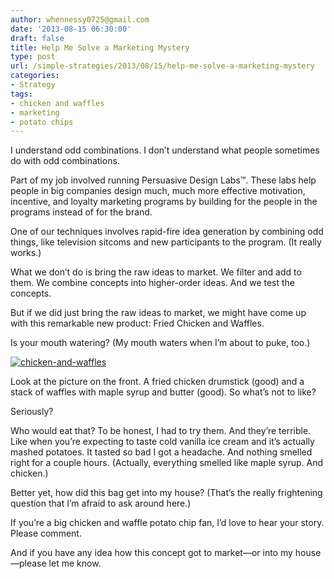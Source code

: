 ```yaml
---
author: whennessy0725@gmail.com
date: '2013-08-15 06:30:00'
draft: false
title: Help Me Solve a Marketing Mystery
type: post
url: /simple-strategies/2013/08/15/help-me-solve-a-marketing-mystery
categories:
- Strategy
tags:
- chicken and waffles
- marketing
- potato chips
---
```


I understand odd combinations. I don’t understand what people sometimes do with odd combinations.




Part of my job involved running Persuasive Design Labs™. These labs help people in big companies design much, much more effective motivation, incentive, and loyalty marketing programs by building for the people in the programs instead of for the brand. 




One of our techniques involves rapid-fire idea generation by combining odd things, like television sitcoms and new participants to the program. (It really works.) 




What we don’t do is bring the raw ideas to market. We filter and add to them. We combine concepts into higher-order ideas. And we test the concepts. 




But if we did just bring the raw ideas to market, we might have come up with this remarkable new product: Fried Chicken and Waffles.




Is your mouth watering? (My mouth waters when I’m about to puke, too.)




[![chicken-and-waffles](http://static1.squarespace.com/static/56c87f52356fb0ec8c23c9b7/56d09050d9fd567b5dd38d8b/56d09059d9fd567b5dd38e88/1456509791744/chicken-and-waffles_thumb.jpg)
](http://static1.squarespace.com/static/56c87f52356fb0ec8c23c9b7/56d09050d9fd567b5dd38d8b/56d09059d9fd567b5dd38e86/1456509795032/chicken-and-waffles.jpg)




Look at the picture on the front. A fried chicken drumstick (good) and a stack of waffles with maple syrup and butter (good). So what’s not to like?




Seriously? 




Who would eat that? To be honest, I had to try them. And they’re terrible. Like when you’re expecting to taste cold vanilla ice cream and it’s actually mashed potatoes. It tasted so bad I got a headache. And nothing smelled right for a couple hours. (Actually, everything smelled like maple syrup. And chicken.)




Better yet, how did this bag get into my house? (That’s the really frightening question that I’m afraid to ask around here.)




If you’re a big chicken and waffle potato chip fan, I’d love to hear your story. Please comment. 




And if you have any idea how this concept got to market—or into my house—please let me know. 
